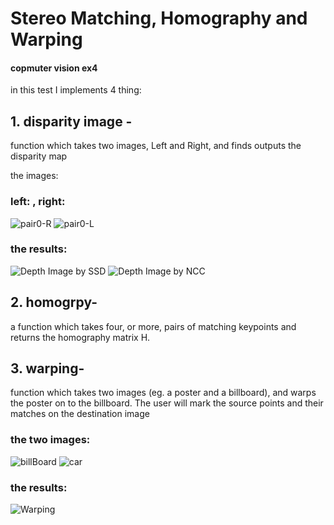 #  Stereo Matching,  Homography and Warping
#### copmuter vision ex4

in this test I implements 4 thing:

## 1. disparity image -
function which takes two images, Left and Right, and finds outputs the disparity map

the images:
### left: , right:
![pair0-R](https://user-images.githubusercontent.com/61710157/123822427-f0eb9680-d904-11eb-9011-2148a11238ee.png) ![pair0-L](https://user-images.githubusercontent.com/61710157/123822392-e92bf200-d904-11eb-96e4-71b83f3bb471.png)

 
### the results:
![Depth Image by SSD](https://user-images.githubusercontent.com/61710157/123823000-71aa9280-d905-11eb-8cec-bc34255bff99.png)
![Depth Image by NCC](https://user-images.githubusercontent.com/61710157/123823015-75d6b000-d905-11eb-9979-397a17eb06e2.png)


## 2. homogrpy-
a function which takes four, or more, pairs of matching keypoints and returns the homography
matrix H.


## 3. warping-
function which takes two images (eg. a poster and a billboard), and warps the poster on to the
billboard. The user will mark the source points and their matches on the destination image

### the two images:
![billBoard](https://user-images.githubusercontent.com/61710157/123822488-0365d000-d905-11eb-92c5-d9d0d08b429d.jpg)
![car](https://user-images.githubusercontent.com/61710157/123822508-082a8400-d905-11eb-88f8-8716da46fb48.jpg)


### the results:
![Warping](https://user-images.githubusercontent.com/61710157/123822469-fea11c00-d904-11eb-8896-699932b36d84.png)

